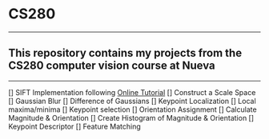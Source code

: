 # CS280
---
## This repository contains my projects from the CS280 computer vision course at Nueva
---

[] SIFT Implementation following [Online Tutorial](https://www.analyticsvidhya.com/blog/2019/10/detailed-guide-powerful-sift-technique-image-matching-python/)
  [] Construct a Scale Space
    [] Gaussian Blur
    [] Difference of Gaussians
  [] Keypoint Localization
    [] Local maxima/minima
    [] Keypoint selection
  [] Orientation Assignment
    [] Calculate Magnitude & Orientation
    [] Create Histogram of Magnitude & Orientation
  [] Keypoint Descriptor
  [] Feature Matching
